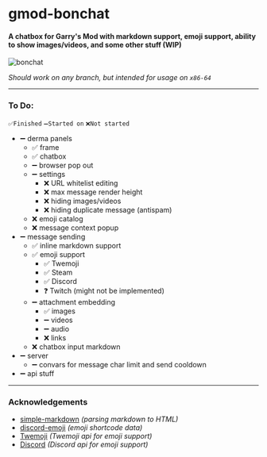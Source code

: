 # gmod-bonchat
#### A chatbox for Garry's Mod with markdown support, emoji support, ability to show images/videos, and some other stuff (WIP)

![bonchat](https://user-images.githubusercontent.com/59924045/162588003-f9e06f1d-2a97-4b13-b46a-e37cfe9a57bb.png)

*Should work on any branch, but intended for usage on `x86-64`*

---

### To Do:
`✅Finished` `➖Started on` `❌Not started`
- ➖ derma panels
  - ✅ frame
  - ✅ chatbox
  - ➖ browser pop out
  - ➖ settings
    - ❌ URL whitelist editing
    - ❌ max message render height
    - ❌ hiding images/videos
    - ❌ hiding duplicate message (antispam)
  - ❌ emoji catalog
  - ❌ message context popup
- ➖ message sending
  - ✅ inline markdown support
  - ✅ emoji support
    - ✅ Twemoji
    - ✅ Steam
    - ✅ Discord
    - ❓ Twitch (might not be implemented)
  - ➖ attachment embedding
    - ✅ images
    - ➖ videos
    - ➖ audio
    - ❌ links
  - ❌ chatbox input markdown
- ➖ server
  - ➖ convars for message char limit and send cooldown
- ➖ api stuff

---

### Acknowledgements
- [simple-markdown](https://github.com/Khan/simple-markdown) *(parsing markdown to HTML)*
- [discord-emoji](https://github.com/amethyst-studio/discord_emoji) *(emoji shortcode data)*
- [Twemoji](https://twemoji.twitter.com) *(Twemoji api for emoji support)*
- [Discord](https://discord.com) *(Discord api for emoji support)*
